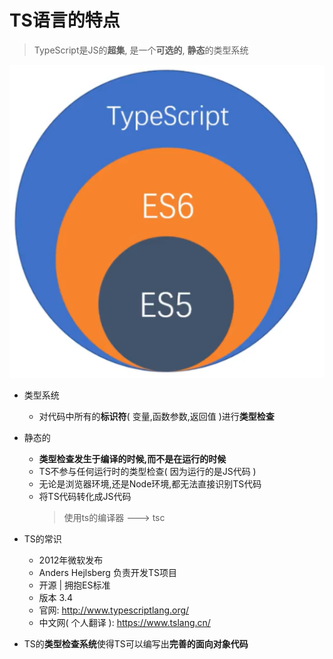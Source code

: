 # TS语言的特点

> TypeScript是JS的**超集**, 是一个**可选的**, **静态**的类型系统

![](../assets/TS.png)

- 类型系统
    - 对代码中所有的**标识符**( 变量,函数参数,返回值 )进行**类型检查**
- 静态的
    - **类型检查发生于编译的时候,而不是在运行的时候**
    - TS不参与任何运行时的类型检查( 因为运行的是JS代码 )
    - 无论是浏览器环境,还是Node环境,都无法直接识别TS代码
    - 将TS代码转化成JS代码
        > 使用ts的编译器 ---> tsc

- TS的常识
    - 2012年微软发布
    - Anders Hejlsberg 负责开发TS项目
    - 开源 | 拥抱ES标准
    - 版本 3.4
    - 官网: http://www.typescriptlang.org/
    - 中文网( 个人翻译 ): https://www.tslang.cn/

- TS的**类型检查系统**使得TS可以编写出**完善的面向对象代码**
